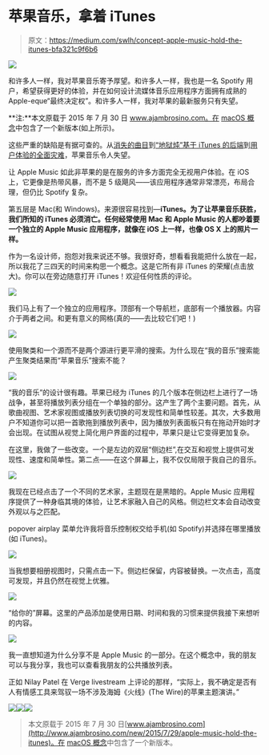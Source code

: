 # 苹果音乐，拿着 iTunes

> 原文：<https://medium.com/swlh/concept-apple-music-hold-the-itunes-bfa321c9f6b6>

![](img/67c1a071e9ef53e285dc0009e500db0d.png)

和许多人一样，我对苹果音乐寄予厚望。和许多人一样，我也是一名 Spotify 用户，希望获得更好的体验，并在如何设计流媒体音乐应用程序方面拥有成熟的 Apple-eque“最终决定权”。和许多人一样，我对苹果的最新服务只有失望。

**注:**本文原载于 2015 年 7 月 30 日 www.ajambrosino.com。在 [macOS 概念](/swlh/macos-it-s-time-to-take-the-next-step-ee7871ccd3c7)中包含了一个新版本(如上所示)。

这些严重的缺陷是有据可查的。从[消失的曲目](http://www.loopinsight.com/2015/07/22/apple-music-is-a-nightmare-and-im-done-with-it/)到[“地狱炖”基于 iTunes 的后端](http://fortune.com/2015/07/27/apples-toxic-hellstew/)到[用户体验的全面灾难](http://9to5mac.com/2015/07/28/opinion-itunes-nuke-from-orbit/)，苹果音乐令人失望。

让 Apple Music 如此非苹果的是在服务的许多方面完全无视用户体验。在 iOS 上，它更像是热带风暴，而不是 5 级飓风——该应用程序通常非常漂亮，布局合理，但仍比 Spotify 复杂。

第五层是 Mac(和 Windows)。来源很容易找到—**iTunes。为了让苹果音乐获胜，我们所知的 iTunes 必须消亡。任何经常使用 Mac 和 Apple Music 的人都吵着要一个独立的 Apple Music 应用程序，就像在 iOS 上一样，也像 OS X 上的照片一样。**

作为一名设计师，抱怨对我来说还不够。我很好奇，想看看我能把什么放在一起，所以我花了三四天的时间来构思一个概念。这是它所有非 iTunes 的荣耀(点击放大)。你可以在旁边随意打开 iTunes！欢迎任何性质的评论。

![](img/9e04c1e647c282b5569775b586b7c930.png)

我们马上有了一个独立的应用程序。顶部有一个导航栏，底部有一个播放器。内容介于两者之间。和更有意义的网格(真的——去比较它们吧！)

![](img/4dee7abf7365bbe49ff9f03b162da7ec.png)

使用聚类和一个源而不是两个源进行更平滑的搜索。为什么现在“我的音乐”搜索能产生聚类结果而“苹果音乐”搜索不能？

![](img/5c484607ef53aaef7638f922fe270ce7.png)

“我的音乐”的设计很有趣。苹果已经为 iTunes 的几个版本在侧边栏上进行了一场战争，甚至将播放列表分组在一个单独的部分。这产生了两个主要问题。首先，从歌曲视图、艺术家视图或播放列表切换的可发现性和简单性较差。其次，大多数用户不知道你可以把一首歌拖到播放列表中，因为播放列表面板只有在拖动开始时才会出现。在试图从视觉上简化用户界面的过程中，苹果只是让它变得更加复杂。

在这里，我做了一些改变。一个是左边的双层“侧边栏”,在交互和视觉上提供可发现性、速度和简单性。第二点——在这个屏幕上，我不仅仅局限于我自己的音乐。

![](img/771c643a9a4cbd1c48f1bbdf88d12baa.png)

我现在已经点击了一个不同的艺术家，主题现在是黑暗的。Apple Music 应用程序提供了一种身临其境的体验，让艺术家融入自己的风格。侧边栏文本会自动改变外观以与之匹配。

popover airplay 菜单允许我将音乐控制权交给手机(如 Spotify)并选择在哪里播放(如 iTunes)。

![](img/7378845635e2cb912ad83fdaf97d4461.png)

当我想要相册视图时，只需点击一下。侧边栏保留，内容被替换。一次点击，高度可发现，并且仍然在视觉上优雅。

![](img/5160e3190659333384ad411ca854c2d6.png)

“给你的”屏幕。这里的产品添加是使用日期、时间和我的习惯来提供我接下来想听的内容。

![](img/86ddb9b08d4c57201e5675127c900a2d.png)

我一直想知道为什么分享不是 Apple Music 的一部分。在这个概念中，我的朋友可以与我分享，我也可以查看我朋友的公共播放列表。

正如 Nilay Patel 在 Verge livestream 上评论的那样，“实际上，我不确定是否有人有情感工具来驾驭一场不涉及海姆《火线》(The Wire)的苹果主题演讲。”

![](img/ba6924bc8cc61628be88d0b4d2665106.png)![](img/269f253bde95de161ecef45285883262.png)![](img/831c20e16e34d537a6afb1fb767f374e.png)

> 本文原载于 2015 年 7 月 30 日[www.ajambrosino.com](http://www.ajambrosino.com/new/2015/7/29/apple-music-hold-the-itunes)。在 [macOS 概念](http://ajambrosino.com/new/macOS)中包含了一个新版本。